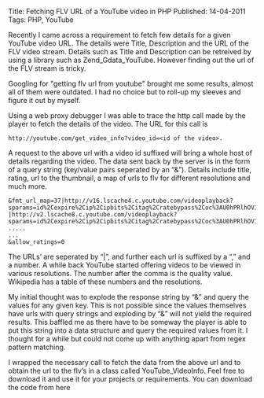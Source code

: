 Title: Fetching FLV URL of a YouTube video in PHP
Published: 14-04-2011
Tags: PHP, YouTube

Recently I came across a requirement to fetch few details for a given YouTube
video URL. The details were Title, Description and the URL of the FLV video
stream. Details such as Title and Description can be retreived by using a
library such as Zend_Gdata_YouTube. However finding out the url of the FLV
stream is tricky.

Googling for "getting flv url from youtube" brought me some results, almost all
of them were outdated. I had no choice but to roll-up my sleeves and figure it
out by myself.

Using a web proxy debugger I was able to trace the http call made by the player
to fetch the details of the video. The URL for this call is

    http://youtube.com/get_video_info?video_id=<id of the video>.

A request to the above url with a video id suffixed will bring a whole host of
details regarding the video. The data sent back by the server is in the form of
a query string (key/value pairs seperated by an “&”). Details include title,
rating, url to the thumbnail, a map of urls to flv for different resolutions
and much more.

    &fmt_url_map=37|http://v16.lscache4.c.youtube.com/videoplayback?sparams=id%2Cexpire%2Cip%2Cipbits%2Citag%2Cratebypass%2Coc%3AU0hPRlhOV19FSkNOOV9QSEFD&itag=37&ipbits=0&signature=CA388187960DBCF8362F8D99E79B50143A77CE69.7B33563537A1B31B86F3617169C2550FD3FB2940&sver=3&ratebypass=yes&expire=1301839200&key=yt1&ip=0.0.0.0&id=09ff90c6ce84e4e9,22
    |http://v2.lscache8.c.youtube.com/videoplayback?sparams=id%2Cexpire%2Cip%2Cipbits%2Citag%2Cratebypass%2Coc%3AU0hPRlhOV19FSkNOOV9QSEFD&itag=22&ipbits=0&signature=362B43A5AE2AC594C878470BDD809D77CC5DBAEF.243AADA0B9ED19070C9C721A2CBA9C8520F87122&sver=3&ratebypass=yes&expire=1301839200&key=yt1&ip=0.0.0.0&id=09ff90c6ce84e4e9,35
    .....
    ...
    &allow_ratings=0

The URLs’ are seperated by “|”, and further each url is suffixed by a “,” and a
number. A while back YouTube started offering videos to be viewed in various
resolutions. The number after the comma is the quality value. Wikipedia has a
table of these numbers and the resolutions.

My initial thought was to explode the response string by “&” and query the
values for any given key. This is not possible since the values themselves have
urls with query strings and exploding by “&” will not yield the required
results. This baffled me as there have to be someway the player is able to put
this string into a data structure and query the required values from it. I
thought for a while but could not come up with anything apart from regex
pattern matching.

I wrapped the necessary call to fetch the data from the above url and to obtain
the url to the flv’s in a class called YouTube_VideoInfo. Feel free to download
it and use it for your projects or requirements. You can download the code from
here

